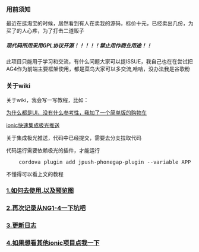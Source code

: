 ### 用前须知

最近在逛淘宝的时候，居然看到有人在卖我的源码，标价十元，已经卖出几份，为买了的人心疼，为了打击二道贩子

##### 现代码所用采用GPL协议开源！！！！！禁止用作商业用途！！

此项目只能用于学习和交流，有什么问题大家可以提ISSUE，我自己也在在尝试把AG4作为前端主要框架使用，都是菜鸟大家可以多交流,哈哈，没办法我是谷歌粉
### 关于wiki

关于wiki，我会写一写教程，比如：

[为什么都是UI，没有什么参考性，我加了一个简单版的购物车](https://github.com/dicallc/ionic3_angular4_JD/wiki/%E4%B8%BA%E4%BB%80%E4%B9%88%E9%83%BD%E6%98%AFUI%EF%BC%8C%E6%B2%A1%E6%9C%89%E4%BB%80%E4%B9%88%E5%8F%82%E8%80%83%E6%80%A7%EF%BC%8C%E6%88%91%E5%8A%A0%E4%BA%86%E4%B8%80%E4%B8%AA%E7%AE%80%E5%8D%95%E7%89%88%E7%9A%84%E8%B4%AD%E7%89%A9%E8%BD%A6)


[ionic快速集成极光推送](https://github.com/dicallc/ionic3_angular4_JD/wiki/ionic%E5%BF%AB%E9%80%9F%E9%9B%86%E6%88%90%E6%9E%81%E5%85%89%E6%8E%A8%E9%80%81)

关于集成极光推送，代码中已经提交，需要去分支拉取代码

代码运行需要依赖极光的插件，才能运行
<pre>
    cordova plugin add jpush-phonegap-plugin --variable APP_KEY=your_jpush_appkey
</pre>

不懂得可以看上文的教程

### [1.如何去使用,以及预览图](https://github.com/dicallc/ionic3_angular4_JD/wiki/%E5%A6%82%E6%9E%9C%E4%BD%BF%E7%94%A8demo)
### [2.再次记录从NG1-4一下坑吧 ](https://github.com/dicallc/ionic3_angular4_JD/wiki/%E5%86%8D%E6%AC%A1%E8%AE%B0%E5%BD%95%E4%BB%8ENG1-4%E4%B8%80%E4%B8%8B%E5%9D%91%E5%90%A7)
### [3.更新日志](https://github.com/dicallc/ionic3_angular4_JD/wiki/3.%E6%9B%B4%E6%96%B0%E6%97%A5%E5%BF%97%EF%BC%9A) ###

### [4.如果想看其他ionic项目点我一下](http://learnserver.duapp.com/technologystack/)


